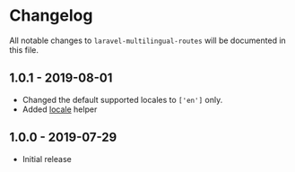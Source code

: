 # Changelog

All notable changes to `laravel-multilingual-routes` will be documented in this file.

## 1.0.1 - 2019-08-01

- Changed the default supported locales to `['en']` only.
- Added [locale](https://github.com/chinleung/laravel-locales#locale--string) helper

## 1.0.0 - 2019-07-29

- Initial release
